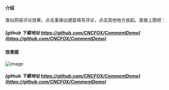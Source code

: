 #### 介绍
类似网易评论效果，点击事弹出键盘填写评论，点击其他地方收起。直接上图吧：
#####  [github 下载地址 https://github.com/CNCFOX/CommentDemo](https://github.com/CNCFOX/CommentDemo)

#### 效果图
![image](http://img.blog.csdn.net/20160723161832940?watermark/2/text/aHR0cDovL2Jsb2cuY3Nkbi5uZXQv/font/5a6L5L2T/fontsize/400/fill/I0JBQkFCMA==/dissolve/70/gravity/SouthEast)


#####  [github 下载地址 https://github.com/CNCFOX/CommentDemo](https://github.com/CNCFOX/CommentDemo)
